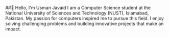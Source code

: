 ##👋 Hello, I'm Usman Javaid
I am a Computer Science student at the National University of Sciences and Technology (NUST), Islamabad, Pakistan. My passion for computers inspired me to pursue this field. I enjoy solving challenging problems and building innovative projects that make an impact.

<!--
**Usman-Javaid1234/Usman-Javaid1234** is a ✨ _special_ ✨ repository because its `README.md` (this file) appears on your GitHub profile.

Here are some ideas to get you started:

- 🔭 I’m currently working on ...
- 🌱 I’m currently learning ...
- 👯 I’m looking to collaborate on ...
- 🤔 I’m looking for help with ...
- 💬 Ask me about ...
- 📫 How to reach me: ...
- 😄 Pronouns: ...
- ⚡ Fun fact: ...
-->
